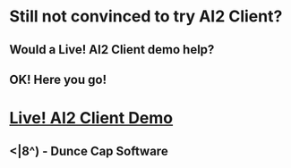 
# Still not convinced to try AI2 Client?
## Would a Live! AI2 Client demo help?
## OK! Here you go! 
# [Live! AI2 Client Demo](http://j.mp/AI2ClientDemo)
## <|8^) - Dunce Cap Software
